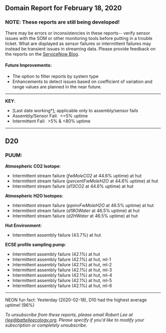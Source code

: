 ## Domain Report for February 18, 2020


### NOTE: These reports are still being developed!
There may be errors or inconsistencies in these reports-- verify sensor issues with the SOM or other monitoring tools before putting in a trouble ticket. What are displayed as sensor failures or intermittent failures may instead be transient issues in streaming data.
Please provide feedback on the reports on the [ServiceNow Blog](https://neon.service-now.com/community?id=community_blog&sys_id=9b4fbe8adbed734017ecf9041d9619be).

#### Future Improvements: 
 - The option to filter reports by system type 
 - Enhancements to detect issues based on coefficient of variation and range values are planned in the near future.

***

**KEY**:

 - [Last date working*]; applicable only to assembly/sensor fails
 - Assembly/Sensor Fail:&nbsp;&nbsp;<=5% uptime
 - Intermittent Fail:&nbsp;&nbsp;>5% & <80% uptime

***
## D20

### PUUM:

**Atmospheric CO2 Isotope**:
 - Intermittent stream failure (_fwMoleCO2_ at 44.6% uptime) at hut
 - Intermittent stream failure (_percentFwMoleH2O_ at 44.6% uptime) at hut
 - Intermittent stream failure (_d13CO2_ at 44.6% uptime) at hut

**Atmospheric H2O Isotopes**:
 - Intermittent stream failure (_ppmvFwMoleH2O_ at 46.5% uptime) at hut
 - Intermittent stream failure (_d18OWater_ at 46.5% uptime) at hut
 - Intermittent stream failure (_d2HWater_ at 46.5% uptime) at hut

**Hut Environment**:
 - Intermittent assembly failure (43.7%) at hut

**ECSE profile sampling pump**:
 - Intermittent assembly failure (42.1%) at hut
 - Intermittent assembly failure (42.1%) at hut, ml-1
 - Intermittent assembly failure (42.1%) at hut, ml-2
 - Intermittent assembly failure (42.1%) at hut, ml-3
 - Intermittent assembly failure (42.1%) at hut, ml-4
 - Intermittent assembly failure (42.1%) at hut, ml-5
 - Intermittent assembly failure (42.1%) at hut, ml-6

***
NEON fun fact: Yesterday (2020-02-18), D10 had the highest average uptime! (96%)

_To unsubscribe from these reports, please email Robert Lee at rlee@battelleecology.org. Please specify if you'd like to modify your subscription or completely unsubscribe._
